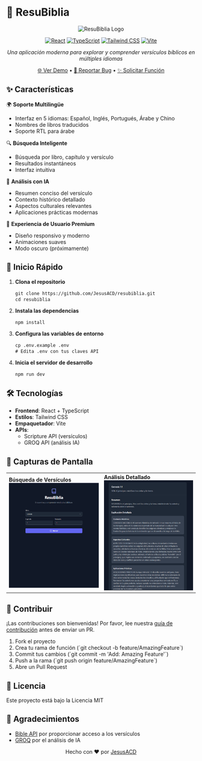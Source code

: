 # 📖 ResuBiblia

<div align="center">

![ResuBiblia Logo](https://img.shields.io/badge/📖-ResuBiblia-7952B3?style=for-the-badge)

[![React](https://img.shields.io/badge/React-20232A?style=for-the-badge&logo=react&logoColor=61DAFB)](https://reactjs.org/)
[![TypeScript](https://img.shields.io/badge/TypeScript-007ACC?style=for-the-badge&logo=typescript&logoColor=white)](https://www.typescriptlang.org/)
[![Tailwind CSS](https://img.shields.io/badge/Tailwind_CSS-38B2AC?style=for-the-badge&logo=tailwind-css&logoColor=white)](https://tailwindcss.com/)
[![Vite](https://img.shields.io/badge/Vite-646CFF?style=for-the-badge&logo=vite&logoColor=white)](https://vitejs.dev/)

_Una aplicación moderna para explorar y comprender versículos bíblicos en múltiples idiomas_

[🌐 Ver Demo](https://warm-piroshki-8a584b.netlify.app/) • [📝 Reportar Bug](https://github.com/JesusACD/resubiblia/issues) • [✨ Solicitar Función](https://github.com/JesusACD/resubiblia/issues)

</div>

## ✨ Características

🌍 **Soporte Multilingüe**
- Interfaz en 5 idiomas: Español, Inglés, Portugués, Árabe y Chino
- Nombres de libros traducidos
- Soporte RTL para árabe

🔍 **Búsqueda Inteligente**
- Búsqueda por libro, capítulo y versículo
- Resultados instantáneos
- Interfaz intuitiva

🤖 **Análisis con IA**
- Resumen conciso del versículo
- Contexto histórico detallado
- Aspectos culturales relevantes
- Aplicaciones prácticas modernas

💫 **Experiencia de Usuario Premium**
- Diseño responsivo y moderno
- Animaciones suaves
- Modo oscuro (próximamente)

## 🚀 Inicio Rápido

1. **Clona el repositorio**
   ```
   git clone https://github.com/JesusACD/resubiblia.git
   cd resubiblia
   ```

2. **Instala las dependencias**
   ```
   npm install
   ```

3. **Configura las variables de entorno**
   
   ```
   cp .env.example .env
   # Edita .env con tus claves API
   ```

4. **Inicia el servidor de desarrollo**
   ```
   npm run dev
   ```

## 🛠️ Tecnologías

- **Frontend**: React + TypeScript
- **Estilos**: Tailwind CSS
- **Empaquetador**: Vite
- **APIs**: 
  - Scripture API (versículos)
  - GROQ API (análisis IA)

## 📱 Capturas de Pantalla

<div align="center">
<table>
<tr>
<td>
<strong>Búsqueda de Versículos</strong><br>
<img src="screenshots/search.png" alt="Búsqueda" width="300"/>
</td>
<td>
<strong>Análisis Detallado</strong><br>
<img src="screenshots/analysis.png" alt="Análisis" width="300"/>
</td>
</tr>
</table>
</div>

## 🤝 Contribuir

¡Las contribuciones son bienvenidas! Por favor, lee nuestra [guía de contribución](CONTRIBUTING.md) antes de enviar un PR.

1. Fork el proyecto
2. Crea tu rama de función (\`git checkout -b feature/AmazingFeature\`)
3. Commit tus cambios (\`git commit -m 'Add: Amazing Feature'\`)
4. Push a la rama (\`git push origin feature/AmazingFeature\`)
5. Abre un Pull Request

## 📄 Licencia

Este proyecto está bajo la Licencia MIT

## 🙏 Agradecimientos

- [Bible API](https://scripture.api.bible/) por proporcionar acceso a los versículos
- [GROQ](https://groq.com/) por el análisis de IA


<div align="center">

Hecho con ❤️ por [JesusACD](https://github.com/JesusACD)

</div>
